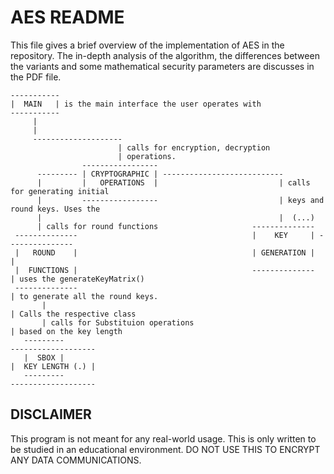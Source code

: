 # AES README
This file gives a brief overview of the implementation of AES in the repository. The in-depth analysis of the algorithm,
the differences between the variants and some mathematical security parameters are discusses in the PDF file.


    -----------
    |  MAIN   | is the main interface the user operates with 
    -----------
         |
         |
         --------------------  
                            | calls for encryption, decryption
                            | operations.
                    -----------------
          --------- | CRYPTOGRAPHIC | ---------------------------
          |         |   OPERATIONS  |                           | calls for generating initial
          |         -----------------                           | keys and round keys. Uses the 
          |                                                     |  (...)
          | calls for round functions                     --------------
     --------------                                       |    KEY     | ---------------
     |   ROUND    |                                       | GENERATION |               |
     |  FUNCTIONS |                                       --------------               | uses the generateKeyMatrix()
     --------------                                                                    | to generate all the round keys.
           |                                                                           | Calls the respective class
           | calls for Substituion operations                                          | based on the key length
       ---------                                                                -------------------
       |  SBOX |                                                                |  KEY LENGTH (.) |
       ---------                                                                -------------------  


## DISCLAIMER
This program is not meant for any real-world usage. This is only written to be studied in an educational environment.
DO NOT USE THIS TO ENCRYPT ANY DATA COMMUNICATIONS. 
